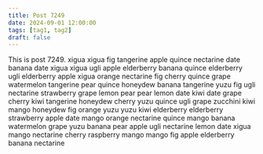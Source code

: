 ```yaml
---
title: Post 7249
date: 2024-09-01 12:00:00
tags: [tag1, tag2]
draft: false
---
```

This is post 7249.
xigua
xigua
fig
tangerine
apple
quince
nectarine
date
banana
date
xigua
xigua
ugli
apple
elderberry
banana
quince
elderberry
ugli
elderberry
apple
xigua
orange
nectarine
fig
cherry
quince
grape
watermelon
tangerine
pear
quince
honeydew
banana
tangerine
yuzu
fig
ugli
nectarine
strawberry
grape
lemon
pear
pear
lemon
date
kiwi
date
grape
cherry
kiwi
tangerine
honeydew
cherry
yuzu
quince
ugli
grape
zucchini
kiwi
mango
honeydew
fig
orange
yuzu
yuzu
kiwi
elderberry
elderberry
strawberry
apple
date
mango
orange
nectarine
quince
mango
banana
watermelon
grape
yuzu
banana
pear
apple
ugli
nectarine
lemon
date
xigua
mango
nectarine
cherry
raspberry
mango
mango
fig
apple
elderberry
banana
nectarine
